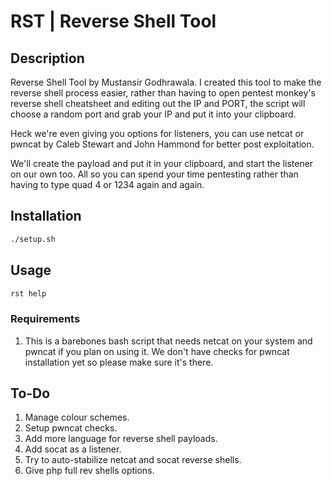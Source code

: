 # RST | Reverse Shell Tool 

## Description 

Reverse Shell Tool by Mustansir Godhrawala. I created this tool to make the reverse shell process easier, rather than having to open pentest monkey's reverse shell cheatsheet and editing out the IP and PORT, the script will choose a random port and grab your IP and put it into your clipboard. 

Heck we're even giving you options for listeners, you can use netcat or pwncat by Caleb Stewart and John Hammond for better post exploitation. 

We'll create the payload and put it in your clipboard, and start the listener on our own too. All so you can spend your time pentesting rather than having to type quad 4 or 1234 again and again. 

## Installation 

```bash
./setup.sh
```
## Usage

```bash
rst help
```

### Requirements 
1. This is a barebones bash script that needs netcat on your system and pwncat if you plan on using it. We don't have checks for pwncat installation yet so please make sure it's there. 

## To-Do
1. Manage colour schemes. 
2. Setup pwncat checks. 
3. Add more language for reverse shell payloads. 
4. Add socat as a listener. 
5. Try to auto-stabilize netcat and socat reverse shells. 
6. Give php full rev shells options. 
